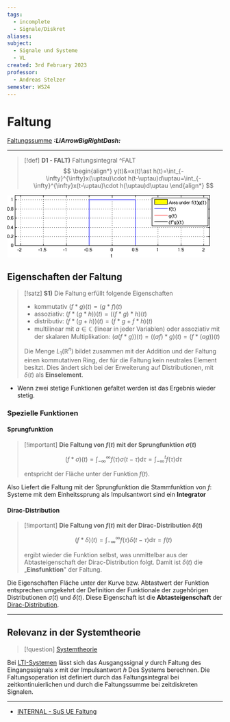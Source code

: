 ```yaml
---
tags:
  - incomplete
  - Signale/Diskret
aliases: 
subject:
  - Signale und Systeme
  - VL
created: 3rd February 2023
professor:
  - Andreas Stelzer
semester: WS24
---
```


# Faltung

[Faltungssumme](Faltungssumme.md) ***:LiArrowBigRightDash:***

---

> [!def] **D1 - FALT)** Faltungsintegral ^FALT
> $$
> \begin{align*}
> y(t)&=x(t)\ast h(t)=\int_{-\infty}^{\infty}x(\uptau)\cdot h(t-\uptau)d\uptau=\int_{-\infty}^{\infty}x(t-\uptau)\cdot h(\uptau)d\uptau
> \end{align*}
> $$


![invert_dark](assets/Convolution_of_box_signal_with_itself.gif)



## Eigenschaften der Faltung

> [!satz] **S1)** Die Faltung erfüllt folgende Eigenschaften
> 
> - kommutativ $(f * g)(t)=(g * f)(t)$
> - assoziativ: $(f *(g * h))(t)=((f * g) * h)(t)$
> - distributiv: $(f *(g+h))(t)=(f * g+f * h)(t)$
> - multilinear mit $a \in \mathbb{C}$ (linear in jeder Variablen) oder assoziativ mit der skalaren Multiplikation:
> $(a(f * g))(t)=((a f) * g)(t)=(f *(a g))(t)$
> 
> Die Menge $L_1\left(\mathbb{R}^n\right)$ bildet zusammen mit der Addition und der Faltung einen kommutativen Ring, der für die Faltung kein neutrales Element besitzt. Dies ändert sich bei der Erweiterung auf Distributionen, mit $\delta(t)$ als **Einselement**.

- Wenn zwei stetige Funktionen gefaltet werden ist das Ergebnis wieder stetig.

### Spezielle Funktionen

#### Sprungfunktion

> [!important] **Die Faltung von $f(t)$ mit der Sprungfunktion $\sigma(t)$**
> 
> $$(f * \sigma)(t)=\int_{-\infty}^{\infty} f(\tau) \sigma(t-\tau) \mathrm{d} \tau=\int_{-\infty}^t f(\tau) \mathrm{d} \tau$$
> 
> entspricht der Fläche unter der Funktion $f(t)$.

Also Liefert die Faltung mit der Sprungfunktion die Stammfunktion von $f$:
Systeme mit dem Einheitssprung als Impulsantwort sind ein **Integrator**

#### Dirac-Distribution

> [!important] **Die Faltung von $f(t)$ mit der Dirac-Distribution $\delta(t)$**
> 
> $$ (f * \delta)(t)=\int_{-\infty}^{\infty} f(\tau) \delta(t-\tau) \mathrm{d} \tau=f(t) $$
> 
> ergibt wieder die Funktion selbst, was unmittelbar aus der Abtasteigenschaft der Dirac-Distribution folgt. Damit ist $\delta(t)$ die „**Einsfunktion**" der Faltung.

Die Eigenschaften Fläche unter der Kurve bzw. Abtastwert der Funktion entsprechen umgekehrt der Definition der Funktionale der zugehörigen Distributionen $\sigma(t)$ und $\delta(t)$.
Diese Eigenschaft ist die **Abtasteigenschaft** der [Dirac-Distribution](../Mathematik/Algebra/Delta-Impuls.md).

---

## Relevanz in der Systemtheorie

> [!question] [Systemtheorie]({MOC}%20Systemtheorie.md)

Bei [LTI-Systemen](LTI-Systeme.md) lässt sich das Ausgangssignal $y$ durch Faltung des Eingangssignals $x$ mit der Impulsantwort $h$ Des Systems berechnen. Die Faltungsoperation ist definiert durch das Faltungsintegral bei zeitkontinuierlichen und durch die Faltungssumme bei zeitdiskreten Signalen.

---

- [INTERNAL - SuS UE Faltung](xEDU/B3_WS24/SuS/UE/Übungen/03%20Faltung.md)